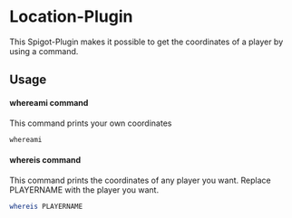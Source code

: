 # Location-Plugin
This Spigot-Plugin makes it possible to get the coordinates of a player by using a command.

## Usage
#### whereami command
This command prints your own coordinates
```bash
whereami
```

#### whereis command
This command prints the coordinates of any player you want.
Replace PLAYERNAME with the player you want.
```bash
whereis PLAYERNAME
```
